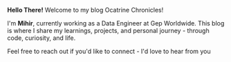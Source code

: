**Hello There!**
Welcome to my blog Ocatrine Chronicles!

I'm **Mihir**, currently working as a Data Engineer at Gep Worldwide.
This blog is where I share my learnings, projects, and personal journey -
through code, curiosity, and life.

Feel free to reach out if you'd like to connect - I'd love to hear from you
